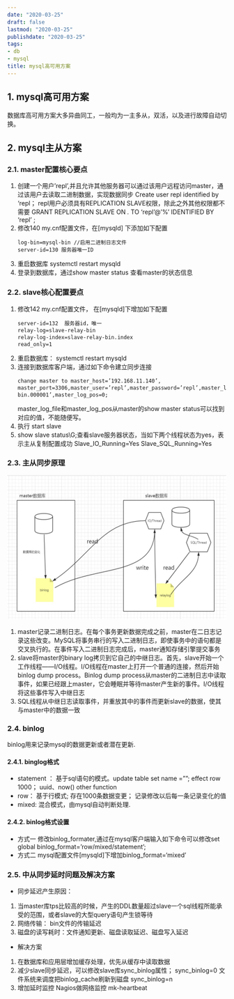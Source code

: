 ```yaml
---
date: "2020-03-25"
draft: false
lastmod: "2020-03-25"
publishdate: "2020-03-25"
tags:
- db
- mysql
title: mysql高可用方案
---
```


## 1. mysql高可用方案
数据库高可用方案大多异曲同工，一般均为一主多从，双活，以及进行故障自动切换。

## 2. mysql主从方案
### 2.1. master配置核心要点
1. 创建一个用户’repl’,并且允许其他服务器可以通过该用户远程访问master，通过该用户去读取二进制数据，实现数据同步
Create user repl identified by ‘repl； repl用户必须具有REPLICATION SLAVE权限，除此之外其他权限都不需要
GRANT REPLICATION SLAVE ON *.* TO ‘repl’@’%’ IDENTIFIED BY ‘repl’ ; 
2. 修改140 my.cnf配置文件，在[mysqld] 下添加如下配置
    ```
    log-bin=mysql-bin //启用二进制日志文件
    server-id=130 服务器唯一ID 
    ```
3. 重启数据库 systemctl restart mysqld 
4. 登录到数据库，通过show master status  查看master的状态信息

### 2.2. slave核心配置要点
1. 修改142 my.cnf配置文件， 在[mysqld]下增加如下配置
    ```
    server-id=132  服务器id，唯一
    relay-log=slave-relay-bin
    relay-log-index=slave-relay-bin.index
    read_only=1
    ```
2. 重启数据库： systemctl restart mysqld
3. 连接到数据库客户端，通过如下命令建立同步连接
    ```
    change master to master_host=’192.168.11.140’, master_port=3306,master_user=’repl’,master_password=’repl’,master_log_file=’mysql-bin.000001’,master_log_pos=0;
    ```
    master_log_file和master_log_pos从master的show master status可以找到对应的值，不能随便写。
4. 执行 start slave
5. show slave status\G;查看slave服务器状态，当如下两个线程状态为yes，表示主从复制配置成功
Slave_IO_Running=Yes
Slave_SQL_Running=Yes

### 2.3. 主从同步原理
![mysql-master-slave.jpeg](../../../picture/mysql-master-slave.jpeg)
1. master记录二进制日志。在每个事务更新数据完成之前，master在二日志记录这些改变。MySQL将事务串行的写入二进制日志，即使事务中的语句都是交叉执行的。在事件写入二进制日志完成后，master通知存储引擎提交事务
2. slave将master的binary log拷贝到它自己的中继日志。首先，slave开始一个工作线程——I/O线程。I/O线程在master上打开一个普通的连接，然后开始binlog dump process。Binlog dump process从master的二进制日志中读取事件，如果已经跟上master，它会睡眠并等待master产生新的事件。I/O线程将这些事件写入中继日志
3. SQL线程从中继日志读取事件，并重放其中的事件而更新slave的数据，使其与master中的数据一致

### 2.4. binlog
binlog用来记录mysql的数据更新或者潜在更新.
#### 2.4.1. binglog格式
* statement ： 基于sql语句的模式。update table set name =””; effect row 1000； uuid、now() other function
* row： 基于行模式; 存在1000条数据变更；  记录修改以后每一条记录变化的值
* mixed: 混合模式，由mysql自动判断处理.

#### 2.4.2. binlog格式设置
* 方式一 修改binlog_formater,通过在mysql客户端输入如下命令可以修改set global binlog_format=’row/mixed/statement’;
* 方式二 mysql配置文件[mysqld]下增加binlog_format=‘mixed’

### 2.5. 中从同步延时问题及解决方案
* 同步延迟产生原因：
1.  当master库tps比较高的时候，产生的DDL数量超过slave一个sql线程所能承受的范围，或者slave的大型query语句产生锁等待
2.  网络传输： bin文件的传输延迟
3.  磁盘的读写耗时：文件通知更新、磁盘读取延迟、磁盘写入延迟

* 解决方案
1.  在数据库和应用层增加缓存处理，优先从缓存中读取数据
2.  减少slave同步延迟，可以修改slave库sync_binlog属性； 
sync_binlog=0  文件系统来调度把binlog_cache刷新到磁盘
sync_binlog=n  
3.  增加延时监控
Nagios做网络监控
mk-heartbeat